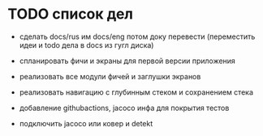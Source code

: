 # TODO список дел

- сделать docs/rus им docs/eng потом доку перевести (переместить идеи и todo дела в docs из гугл
  диска)
- спланировать фичи и экраны для первой версии приложения
- реализовать все модули фичей и заглушки экранов
- реализовать навигацию с глубинным стеком и сохранением стека

- добавление githubactions, jacoco инфа для покрытия тестов
- подключить jacoco или ковер и detekt
